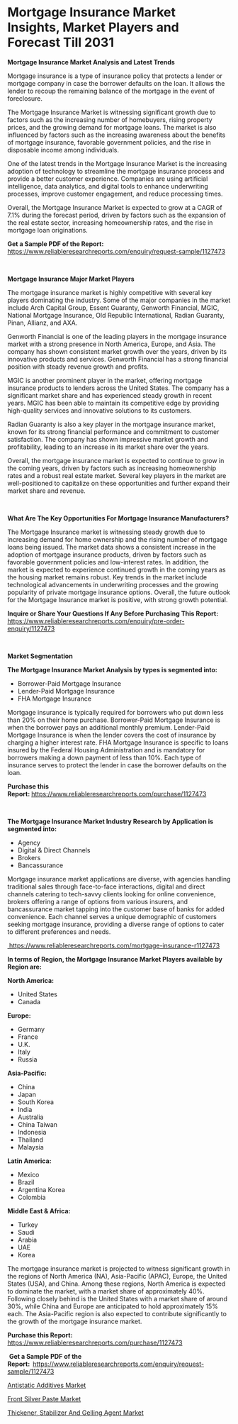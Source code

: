 <p><h1>Mortgage Insurance Market Insights, Market Players and Forecast Till 2031</h1></p><p><strong>Mortgage Insurance Market Analysis and Latest Trends</strong></p>
<p><p>Mortgage insurance is a type of insurance policy that protects a lender or mortgage company in case the borrower defaults on the loan. It allows the lender to recoup the remaining balance of the mortgage in the event of foreclosure.</p><p>The Mortgage Insurance Market is witnessing significant growth due to factors such as the increasing number of homebuyers, rising property prices, and the growing demand for mortgage loans. The market is also influenced by factors such as the increasing awareness about the benefits of mortgage insurance, favorable government policies, and the rise in disposable income among individuals.</p><p>One of the latest trends in the Mortgage Insurance Market is the increasing adoption of technology to streamline the mortgage insurance process and provide a better customer experience. Companies are using artificial intelligence, data analytics, and digital tools to enhance underwriting processes, improve customer engagement, and reduce processing times.</p><p>Overall, the Mortgage Insurance Market is expected to grow at a CAGR of 7.1% during the forecast period, driven by factors such as the expansion of the real estate sector, increasing homeownership rates, and the rise in mortgage loan originations.</p></p>
<p><strong>Get a Sample PDF of the Report:&nbsp;</strong> <a href="https://www.reliableresearchreports.com/enquiry/request-sample/1127473">https://www.reliableresearchreports.com/enquiry/request-sample/1127473</a></p>
<p>&nbsp;</p>
<p><strong>Mortgage Insurance Major Market Players</strong></p>
<p><p>The mortgage insurance market is highly competitive with several key players dominating the industry. Some of the major companies in the market include Arch Capital Group, Essent Guaranty, Genworth Financial, MGIC, National Mortgage Insurance, Old Republic International, Radian Guaranty, Pinan, Allianz, and AXA.</p><p>Genworth Financial is one of the leading players in the mortgage insurance market with a strong presence in North America, Europe, and Asia. The company has shown consistent market growth over the years, driven by its innovative products and services. Genworth Financial has a strong financial position with steady revenue growth and profits.</p><p>MGIC is another prominent player in the market, offering mortgage insurance products to lenders across the United States. The company has a significant market share and has experienced steady growth in recent years. MGIC has been able to maintain its competitive edge by providing high-quality services and innovative solutions to its customers.</p><p>Radian Guaranty is also a key player in the mortgage insurance market, known for its strong financial performance and commitment to customer satisfaction. The company has shown impressive market growth and profitability, leading to an increase in its market share over the years.</p><p>Overall, the mortgage insurance market is expected to continue to grow in the coming years, driven by factors such as increasing homeownership rates and a robust real estate market. Several key players in the market are well-positioned to capitalize on these opportunities and further expand their market share and revenue.</p></p>
<p>&nbsp;</p>
<p><strong>What Are The Key Opportunities For Mortgage Insurance Manufacturers?</strong></p>
<p><p>The Mortgage Insurance market is witnessing steady growth due to increasing demand for home ownership and the rising number of mortgage loans being issued. The market data shows a consistent increase in the adoption of mortgage insurance products, driven by factors such as favorable government policies and low-interest rates. In addition, the market is expected to experience continued growth in the coming years as the housing market remains robust. Key trends in the market include technological advancements in underwriting processes and the growing popularity of private mortgage insurance options. Overall, the future outlook for the Mortgage Insurance market is positive, with strong growth potential.</p></p>
<p><strong>Inquire or Share Your Questions If Any Before Purchasing This Report:</strong> <a href="https://www.reliableresearchreports.com/enquiry/pre-order-enquiry/1127473">https://www.reliableresearchreports.com/enquiry/pre-order-enquiry/1127473</a></p>
<p>&nbsp;</p>
<p><strong>Market Segmentation</strong></p>
<p><strong>The Mortgage Insurance Market Analysis by types is segmented into:</strong></p>
<p><ul><li>Borrower-Paid Mortgage Insurance</li><li>Lender-Paid Mortgage Insurance</li><li>FHA Mortgage Insurance</li></ul></p>
<p><p>Mortgage insurance is typically required for borrowers who put down less than 20% on their home purchase. Borrower-Paid Mortgage Insurance is when the borrower pays an additional monthly premium. Lender-Paid Mortgage Insurance is when the lender covers the cost of insurance by charging a higher interest rate. FHA Mortgage Insurance is specific to loans insured by the Federal Housing Administration and is mandatory for borrowers making a down payment of less than 10%. Each type of insurance serves to protect the lender in case the borrower defaults on the loan.</p></p>
<p><strong>Purchase this Report:&nbsp;</strong><a href="https://www.reliableresearchreports.com/purchase/1127473">https://www.reliableresearchreports.com/purchase/1127473</a></p>
<p>&nbsp;</p>
<p><strong>The Mortgage Insurance Market Industry Research by Application is segmented into:</strong></p>
<p><ul><li>Agency</li><li>Digital & Direct Channels</li><li>Brokers</li><li>Bancassurance</li></ul></p>
<p><p>Mortgage insurance market applications are diverse, with agencies handling traditional sales through face-to-face interactions, digital and direct channels catering to tech-savvy clients looking for online convenience, brokers offering a range of options from various insurers, and bancassurance market tapping into the customer base of banks for added convenience. Each channel serves a unique demographic of customers seeking mortgage insurance, providing a diverse range of options to cater to different preferences and needs.</p></p>
<p><a href="https://www.reliableresearchreports.com/mortgage-insurance-r1127473">&nbsp;https://www.reliableresearchreports.com/mortgage-insurance-r1127473</a></p>
<p><strong>In terms of Region, the Mortgage Insurance Market Players available by Region are:</strong></p>
<p>
    <p> <strong> North America: </strong>
        <ul>
            <li>United States</li>
            <li>Canada</li>
        </ul>
        </p> 
    <p> <strong> Europe: </strong>
        <ul>
            <li>Germany</li>
            <li>France</li>
            <li>U.K.</li>
            <li>Italy</li>
            <li>Russia</li>
        </ul>
        </p> 
    <p> <strong> Asia-Pacific: </strong>
        <ul>
            <li>China</li>
            <li>Japan</li>
            <li>South Korea</li>
            <li>India</li>
            <li>Australia</li>
            <li>China Taiwan</li>
            <li>Indonesia</li>
            <li>Thailand</li>
            <li>Malaysia</li>
        </ul>
        </p> 
    <p> <strong> Latin America: </strong>
        <ul>
            <li>Mexico</li>
            <li>Brazil</li>
            <li>Argentina Korea</li>
            <li>Colombia</li>
        </ul>
        </p> 
    <p> <strong> Middle East & Africa: </strong>
        <ul>
            <li>Turkey</li>
            <li>Saudi</li>
            <li>Arabia</li>
            <li>UAE</li>
            <li>Korea</li>
        </ul>
    </p>
    </p>
<p><p>The mortgage insurance market is projected to witness significant growth in the regions of North America (NA), Asia-Pacific (APAC), Europe, the United States (USA), and China. Among these regions, North America is expected to dominate the market, with a market share of approximately 40%. Following closely behind is the United States with a market share of around 30%, while China and Europe are anticipated to hold approximately 15% each. The Asia-Pacific region is also expected to contribute significantly to the growth of the mortgage insurance market.</p></p>
<p><strong>Purchase this Report: </strong><a href="https://www.reliableresearchreports.com/purchase/1127473">https://www.reliableresearchreports.com/purchase/1127473</a></p>
<p>&nbsp;<strong>Get a Sample PDF of the Report:&nbsp;&nbsp;</strong><a href="https://www.reliableresearchreports.com/enquiry/request-sample/1127473">https://www.reliableresearchreports.com/enquiry/request-sample/1127473</a></p>
<p><strong></strong></p>
<p><p><a href="https://www.linkedin.com/pulse/insights-antistatic-additives-market-share-competitive-landscape-dizze">Antistatic Additives Market</a></p><p><a href="https://www.linkedin.com/pulse/exploring-front-silver-paste-market-dynamics-global-trends-future-gvkke">Front Silver Paste Market</a></p><p><a href="https://www.linkedin.com/pulse/thickener-stabilizer-gelling-agent-market-global-regional-analysis-aioge">Thickener, Stabilizer And Gelling Agent Market</a></p></p>